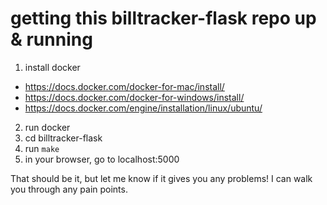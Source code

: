 # getting this billtracker-flask repo up & running

1) install docker
 - https://docs.docker.com/docker-for-mac/install/
 - https://docs.docker.com/docker-for-windows/install/
 - https://docs.docker.com/engine/installation/linux/ubuntu/
2) run docker
3) cd billtracker-flask
4) run `make`
5) in your browser, go to localhost:5000

That should be it, but let me know if it gives you any problems!  I can
walk you through any pain points.
